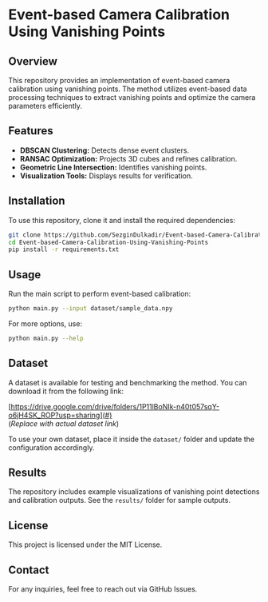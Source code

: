 # Event-based Camera Calibration Using Vanishing Points

## Overview
This repository provides an implementation of event-based camera calibration using vanishing points. The method utilizes event-based data processing techniques to extract vanishing points and optimize the camera parameters efficiently.

## Features
- **DBSCAN Clustering:** Detects dense event clusters.
- **RANSAC Optimization:** Projects 3D cubes and refines calibration.
- **Geometric Line Intersection:** Identifies vanishing points.
- **Visualization Tools:** Displays results for verification.

## Installation
To use this repository, clone it and install the required dependencies:

```bash
git clone https://github.com/SezginDulkadir/Event-based-Camera-Calibration-Using-Vanishing-Points.git
cd Event-based-Camera-Calibration-Using-Vanishing-Points
pip install -r requirements.txt
```

## Usage
Run the main script to perform event-based calibration:

```bash
python main.py --input dataset/sample_data.npy
```

For more options, use:

```bash
python main.py --help
```

## Dataset
A dataset is available for testing and benchmarking the method. You can download it from the following link:

[https://drive.google.com/drive/folders/1P11lBoNIk-n40t057sqY-o6jH4SK_ROP?usp=sharing](#)  
(*Replace with actual dataset link*)

To use your own dataset, place it inside the `dataset/` folder and update the configuration accordingly.

## Results
The repository includes example visualizations of vanishing point detections and calibration outputs. See the `results/` folder for sample outputs.

## License
This project is licensed under the MIT License.

## Contact
For any inquiries, feel free to reach out via GitHub Issues.




